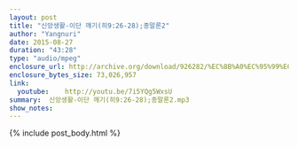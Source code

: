 ```yaml
---
layout: post
title: "신앙생활-이단 깨기(히9:26-28);종말론2"
author: "Yangnuri"
date: 2015-08-27
duration: "43:28"
type: "audio/mpeg"
enclosure_url: http://archive.org/download/926282/%EC%8B%A0%EC%95%99%EC%83%9D%ED%99%9C-%EC%9D%B4%EB%8B%A8%20%EA%B9%A8%EA%B8%B0(%ED%9E%889;26-28);%EC%A2%85%EB%A7%90%EB%A1%A02.mp3
enclosure_bytes_size: 73,026,957        
link:
  youtube:    http://youtu.be/7i5YQg5WxsU
summary:  신앙생활-이단 깨기(히9:26-28);종말론2.mp3
show_notes:
---
```

{% include post_body.html %}

